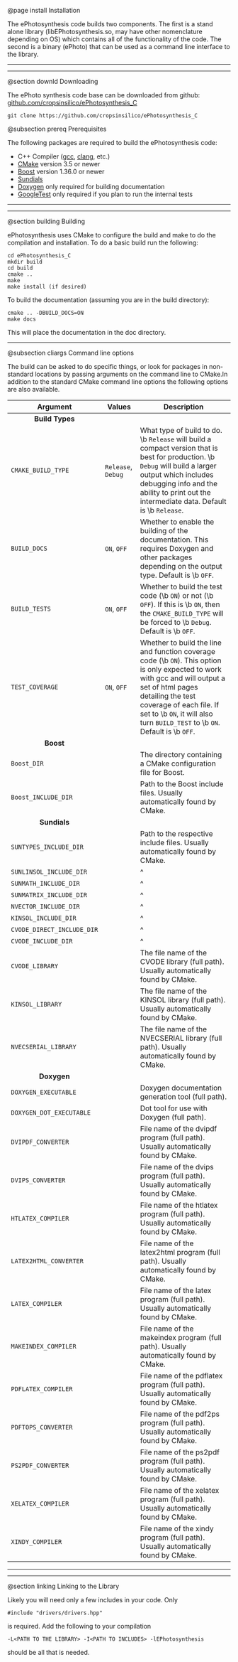 @page install Installation

The ePhotosynthesis code builds two components. The first is a stand alone library (libEPhotosynthesis.so, may have other nomenclature depending on OS) which contains all of the functionality of the code. The second is a binary (ePhoto) that can be used as a command line interface to the library.

- - -
- - -

@section downld Downloading

The ePhoto synthesis code base can be downloaded from github: [github.com/cropsinsilico/ePhotosynthesis_C](https://github.com/cropsinsilico/ePhotosynthesis_C)

    git clone https://github.com/cropsinsilico/ePhotosynthesis_C

@subsection prereq Prerequisites

The following packages are required to build the ePhotosynthesis code:
- C++ Compiler ([gcc](https://gcc.gnu.org/), [clang](https://clang.llvm.org/), etc.)
- [CMake](https://clang.llvm.org/) version 3.5 or newer
- [Boost](https://www.boost.org/) version 1.36.0 or newer
- [Sundials](https://computing.llnl.gov/projects/sundials)
- [Doxygen](https://www.doxygen.nl/index.html) only required for building documentation
- [GoogleTest](https://github.com/google/googletest) only required if you plan to run the internal tests

- - -
- - -

@section building Building

ePhotosynthesis uses CMake to configure the build and make to do the compilation and installation. To do a basic build run the following:

    cd ePhotosynthesis_C
    mkdir build
    cd build
    cmake ..
    make
    make install (if desired)

To build the documentation (assuming you are in the build directory):

    cmake .. -DBUILD_DOCS=ON
    make docs
    
This will place the documentation in the doc directory.

- - -

@subsection cliargs Command line options 

The build can be asked to do specific things, or look for packages in non-standard locations by passing arguments on the command line to CMake.In addition to the standard CMake command line options the following options are also available.

| Argument | Values | Description |
| -------- | ------ | ----------- |
| <b><center>Build Types</center></b> |||
| `CMAKE_BUILD_TYPE` | `Release`, `Debug` | What type of build to do. \b `Release` will build a compact version that is best for production. \b `Debug` will build a larger output which includes debugging info and the ability to print out the intermediate data. Default is \b `Release`. |
| `BUILD_DOCS` | `ON`, `OFF` | Whether to enable the building of the documentation. This requires Doxygen and other packages depending on the output type. Default is \b `OFF`. |
| `BUILD_TESTS` | `ON`, `OFF` | Whether to build the test code (\b `ON`) or not (\b `OFF`). If this is \b `ON`, then the `CMAKE_BUILD_TYPE` will be forced to \b `Debug`. Default is \b `OFF`. |
| `TEST_COVERAGE` | `ON`, `OFF` | Whether to build the line and function coverage code (\b `ON`). This option is only expected to work with gcc and will output a set of html pages detailing the test coverage of each file. If set to \b `ON`, it will also turn `BUILD_TEST` to \b `ON`. Default is \b `OFF`.|
| <b><center>Boost</center></b> |||
| `Boost_DIR` | | The directory containing a CMake configuration file for Boost.
| `Boost_INCLUDE_DIR` | | Path to the Boost include files. Usually automatically found by CMake.
| <b><center>Sundials</center></b> |||
| `SUNTYPES_INCLUDE_DIR` | | Path to the respective include files. Usually automatically found by CMake. |
| `SUNLINSOL_INCLUDE_DIR` | | ^ |
| `SUNMATH_INCLUDE_DIR` | | ^ |
| `SUNMATRIX_INCLUDE_DIR` | | ^ |
| `NVECTOR_INCLUDE_DIR` | | ^ |
| `KINSOL_INCLUDE_DIR` | | ^ |
| `CVODE_DIRECT_INCLUDE_DIR` | | ^ |
| `CVODE_INCLUDE_DIR` | | ^ |
| `CVODE_LIBRARY` | | The file name of the CVODE library (full path). Usually automatically found by CMake. |
| `KINSOL_LIBRARY` | | The file name of the KINSOL library (full path). Usually automatically found by CMake. |
| `NVECSERIAL_LIBRARY` | | The file name of the NVECSERIAL library (full path). Usually automatically found by CMake. |
| <b><center>Doxygen</center></b> |||
| `DOXYGEN_EXECUTABLE` | | Doxygen documentation generation tool (full path). |
| `DOXYGEN_DOT_EXECUTABLE` | | Dot tool for use with Doxygen (full path). |
| `DVIPDF_CONVERTER` | | File name of the dvipdf program (full path). Usually automatically found by CMake. |
| `DVIPS_CONVERTER` | | File name of the dvips program (full path). Usually automatically found by CMake. |
| `HTLATEX_COMPILER` | | File name of the htlatex program (full path). Usually automatically found by CMake. |
| `LATEX2HTML_CONVERTER` | | File name of the latex2html program (full path). Usually automatically found by CMake. |
| `LATEX_COMPILER` | | File name of the latex program (full path). Usually automatically found by CMake. |
| `MAKEINDEX_COMPILER` | | File name of the makeindex program (full path). Usually automatically found by CMake. |
| `PDFLATEX_COMPILER` | | File name of the pdflatex program (full path). Usually automatically found by CMake. |
| `PDFTOPS_CONVERTER` | | File name of the pdf2ps program (full path). Usually automatically found by CMake. |
| `PS2PDF_CONVERTER` | | File name of the ps2pdf program (full path). Usually automatically found by CMake. |
| `XELATEX_COMPILER` | | File name of the xelatex program (full path). Usually automatically found by CMake. |
| `XINDY_COMPILER` | | File name of the xindy program (full path). Usually automatically found by CMake. |

- - -
- - -

@section linking Linking to the Library

Likely you will need only a few includes in your code. Only 

    #include "drivers/drivers.hpp"

is required. Add the following to your compilation

    -L<PATH TO THE LIBRARY> -I<PATH TO INCLUDES> -lEPhotosynthesis

should be all that is needed.
